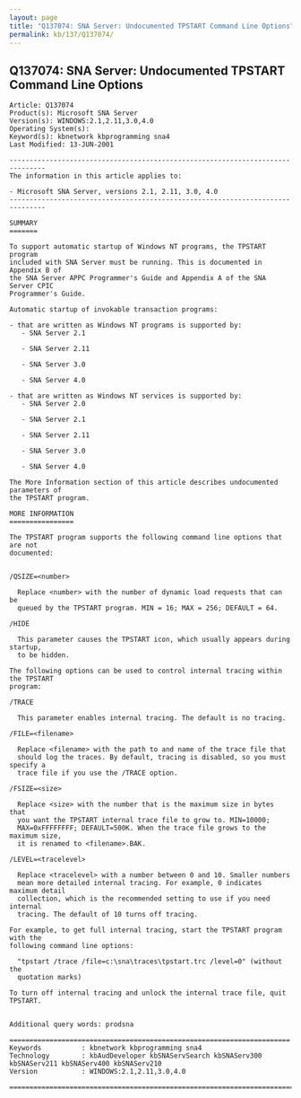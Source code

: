```yaml
---
layout: page
title: "Q137074: SNA Server: Undocumented TPSTART Command Line Options"
permalink: kb/137/Q137074/
---
```


## Q137074: SNA Server: Undocumented TPSTART Command Line Options

	Article: Q137074
	Product(s): Microsoft SNA Server
	Version(s): WINDOWS:2.1,2.11,3.0,4.0
	Operating System(s): 
	Keyword(s): kbnetwork kbprogramming sna4
	Last Modified: 13-JUN-2001
	
	-------------------------------------------------------------------------------
	The information in this article applies to:
	
	- Microsoft SNA Server, versions 2.1, 2.11, 3.0, 4.0 
	-------------------------------------------------------------------------------
	
	SUMMARY
	=======
	
	To support automatic startup of Windows NT programs, the TPSTART program
	included with SNA Server must be running. This is documented in Appendix B of
	the SNA Server APPC Programmer's Guide and Appendix A of the SNA Server CPIC
	Programmer's Guide.
	
	Automatic startup of invokable transaction programs:
	
	- that are written as Windows NT programs is supported by:
	   - SNA Server 2.1
	
	   - SNA Server 2.11
	
	   - SNA Server 3.0
	
	   - SNA Server 4.0
	
	- that are written as Windows NT services is supported by:
	   - SNA Server 2.0
	
	   - SNA Server 2.1
	
	   - SNA Server 2.11
	
	   - SNA Server 3.0
	
	   - SNA Server 4.0
	
	The More Information section of this article describes undocumented parameters of
	the TPSTART program.
	
	MORE INFORMATION
	================
	
	The TPSTART program supports the following command line options that are not
	documented:
	
	
	/QSIZE=<number>
	
	  Replace <number> with the number of dynamic load requests that can be
	  queued by the TPSTART program. MIN = 16; MAX = 256; DEFAULT = 64.
	
	/HIDE
	
	  This parameter causes the TPSTART icon, which usually appears during startup,
	  to be hidden.
	
	The following options can be used to control internal tracing within the TPSTART
	program:
	
	/TRACE
	
	  This parameter enables internal tracing. The default is no tracing.
	
	/FILE=<filename>
	
	  Replace <filename> with the path to and name of the trace file that
	  should log the traces. By default, tracing is disabled, so you must specify a
	  trace file if you use the /TRACE option.
	
	/FSIZE=<size>
	
	  Replace <size> with the number that is the maximum size in bytes that
	  you want the TPSTART internal trace file to grow to. MIN=10000;
	  MAX=0xFFFFFFFF; DEFAULT=500K. When the trace file grows to the maximum size,
	  it is renamed to <filename>.BAK.
	
	/LEVEL=<tracelevel>
	
	  Replace <tracelevel> with a number between 0 and 10. Smaller numbers
	  mean more detailed internal tracing. For example, 0 indicates maximum detail
	  collection, which is the recommended setting to use if you need internal
	  tracing. The default of 10 turns off tracing.
	
	For example, to get full internal tracing, start the TPSTART program with the
	following command line options:
	
	  "tpstart /trace /file=c:\sna\traces\tpstart.trc /level=0" (without the
	  quotation marks)
	
	To turn off internal tracing and unlock the internal trace file, quit TPSTART.
	
	
	Additional query words: prodsna
	
	======================================================================
	Keywords          : kbnetwork kbprogramming sna4 
	Technology        : kbAudDeveloper kbSNAServSearch kbSNAServ300 kbSNAServ211 kbSNAServ400 kbSNAServ210
	Version           : WINDOWS:2.1,2.11,3.0,4.0
	
	=============================================================================
	

